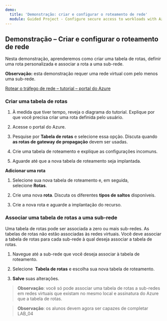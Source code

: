 ```yaml
---
demo:
  title: 'Demonstração: criar e configurar o roteamento de rede'
  module: Guided Project - Configure secure access to workloads with Azure virtual networking services
---
```

## Demonstração – Criar e configurar o roteamento de rede

Nesta demonstração, aprenderemos como criar uma tabela de rotas, definir uma rota personalizada e associar a rota a uma sub-rede. 


**Observação:** esta demonstração requer uma rede virtual com pelo menos uma sub-rede.

[Rotear o tráfego de rede – tutorial – portal do Azure](https://learn.microsoft.com/azure/virtual-network/tutorial-create-route-table-portal#create-a-route-table)


### Criar uma tabela de rotas 

1. À medida que tiver tempo, reveja o diagrama do tutorial. Explique por que você precisa criar uma rota definida pelo usuário. 

1. Acesse o portal do Azure.

1. Pesquise por **Tabela de rotas** e selecione essa opção. Discuta quando **as rotas de gateway de propagação** devem ser usadas. 

1. Crie uma tabela de roteamento e explique as configurações incomuns. 

1. Aguarde até que a nova tabela de roteamento seja implantada.

**Adicionar uma rota**

1.  Selecione sua nova tabela de roteamento e, em seguida, selecione **Rotas**.

1.  Crie uma nova **rota**. Discuta os diferentes **tipos de saltos** disponíveis. 

1.  Crie a nova rota e aguarde a implantação do recurso.
 
### Associar uma tabela de rotas a uma sub-rede
Uma tabela de rotas pode ser associada a zero ou mais sub-redes. As tabelas de rotas não estão associadas às redes virtuais. Você deve associar a tabela de rotas para cada sub-rede à qual deseja associar a tabela de rotas.


1.  Navegue até a sub-rede que você deseja associar à tabela de roteamento.

1.  Selecione  **Tabela de rotas** e escolha sua nova tabela de roteamento. 

1.  **Salve** suas alterações.

 
>**Observação**: você só pode associar uma tabela de rotas a sub-redes em redes virtuais que existam no mesmo local e assinatura do Azure que a tabela de rotas.

>**Observação**: os alunos devem agora ser capazes de completar LAB_04
